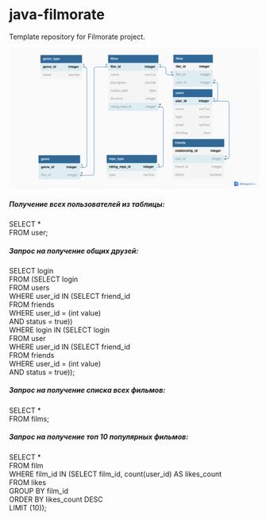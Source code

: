 # java-filmorate
Template repository for Filmorate project.


![диаграмма таблицы проекта](https://github.com/AnnBogi/java-filmorate/blob/add-database/ER%20диаграмма.png)

##### _Получение всех пользователей из таблицы:_
SELECT * <br/>
FROM user;

##### _Запрос на получение общих друзей:_
SELECT login <br/>
FROM (SELECT login<br/>
FROM users<br/>
WHERE user_id IN (SELECT friend_id<br/>
FROM friends<br/>
WHERE user_id = (int value)<br/> 
AND status = true))<br/>
WHERE login IN (SELECT login<br/>
FROM user<br/>
WHERE user_id IN (SELECT friend_id<br/>
FROM friends<br/>
WHERE user_id = (int value)<br/>
AND status = true));

##### _Запрос на получение списка всех фильмов:_
SELECT *<br/>
FROM films;
##### _Запрос на получение топ 10 популярных фильмов:_
SELECT *<br/>
FROM film<br/>
WHERE film_id IN (SELECT film_id, count(user_id) AS likes_count<br/>
FROM likes<br/>
GROUP BY film_id<br/>
ORDER BY likes_count DESC<br/>
LIMIT (10));
